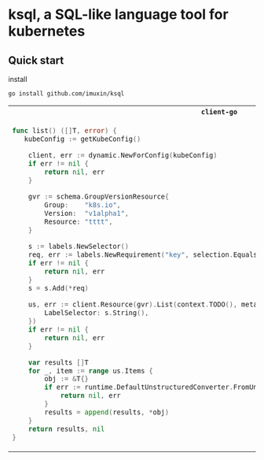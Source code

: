 # ksql, a SQL-like language tool for kubernetes

## Quick start

install

```bash
go install github.com/imuxin/ksql
```

<table>
<tr>
<th><code>client-go</code></th>
<th><code>ksql</code></th>
</tr>
<tr>
<td>

```go
func list() ([]T, error) {
   kubeConfig := getKubeConfig()

	client, err := dynamic.NewForConfig(kubeConfig)
	if err != nil {
		return nil, err
	}

	gvr := schema.GroupVersionResource{
		Group:    "k8s.io",
		Version:  "v1alpha1",
		Resource: "tttt",
	}

	s := labels.NewSelector()
	req, err := labels.NewRequirement("key", selection.Equals, []string{"val"})
	if err != nil {
		return nil, err
	}
	s = s.Add(*req)

	us, err := client.Resource(gvr).List(context.TODO(), metav1.ListOptions{
		LabelSelector: s.String(),
	})
	if err != nil {
		return nil, err
	}

	var results []T
	for _, item := range us.Items {
		obj := &T{}
		if err := runtime.DefaultUnstructuredConverter.FromUnstructured(item.Object, obj); err != nil {
			return nil, err
		}
		results = append(results, *obj)
	}
	return results, nil
}
```
</td>
<td>

```go
func list() ([]T, error)  {
	
}
```
</td>
</tr>
</table>

